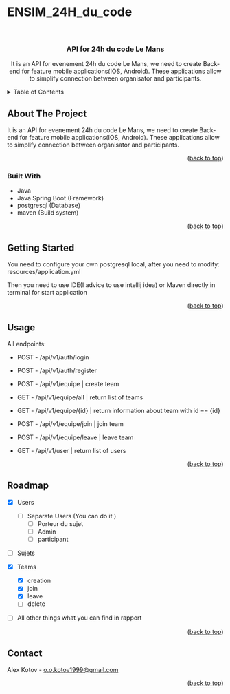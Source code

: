 # ENSIM_24H_du_code
<br />
<div align="center">

<h3 align="center">API for 24h du code Le Mans</h3>

  <p align="center">
    It is an API for evenement 24h du code Le Mans, we need to create Back-end for feature mobile applications(IOS, Android). These applications allow to simplify connection between organisator and participants.
</div>



<!-- TABLE OF CONTENTS -->
<details>
  <summary>Table of Contents</summary>
  <ol>
    <li>
      <a href="#about-the-project">About The Project</a>
      <ul>
        <li><a href="#built-with">Built With</a></li>
      </ul>
    </li>
    <li>
      <a href="#getting-started">Getting Started</a>
      <ul>
        <li><a href="#prerequisites">Prerequisites</a></li>
        <li><a href="#installation">Installation</a></li>
      </ul>
    </li>
    <li><a href="#usage">Usage</a></li>
    <li><a href="#roadmap">Roadmap</a></li>
    <li><a href="#contributing">Contributing</a></li>
    <li><a href="#contact">Contact</a></li>
  </ol>
</details>



<!-- ABOUT THE PROJECT -->
## About The Project

It is an API for evenement 24h du code Le Mans, we need to create Back-end for feature mobile applications(IOS, Android). These applications allow to simplify connection between organisator and participants.

<p align="right">(<a href="#readme-top">back to top</a>)</p>



### Built With

* Java
* Java Spring Boot (Framework)
* postgresql (Database)
* maven (Build system)


<p align="right">(<a href="#readme-top">back to top</a>)</p>



<!-- GETTING STARTED -->
## Getting Started
You need to configure your own postgresql local, after you need to modify:
resources/application.yml

Then you need to use IDE(I advice to use intellij idea) or Maven directly in terminal for start application

<p align="right">(<a href="#readme-top">back to top</a>)</p>



<!-- USAGE EXAMPLES -->
## Usage

All endpoints:
* POST - /api/v1/auth/login
* POST - /api/v1/auth/register

* POST - /api/v1/equipe        | create team
* GET - /api/v1/equipe/all     | return list of teams
* GET - /api/v1/equipe/{id}    | return information about team with id == {id} 
* POST - /api/v1/equipe/join   | join team
* POST - /api/v1/equipe/leave  | leave team

* GET - /api/v1/user           | return list of users

<p align="right">(<a href="#readme-top">back to top</a>)</p>



<!-- ROADMAP -->
## Roadmap

- [x] Users
    - [ ] Separate Users (You can do it )
        - [ ] Porteur du sujet
        - [ ] Admin
        - [ ] participant
- [ ] Sujets
- [x] Teams
    - [x] creation
    - [x] join
    - [x] leave
    - [ ] delete
- [ ] All other things what you can find in rapport 


<p align="right">(<a href="#readme-top">back to top</a>)</p>


<!-- CONTACT -->
## Contact

Alex Kotov - o.o.kotov1999@gmail.com

<p align="right">(<a href="#readme-top">back to top</a>)</p>
